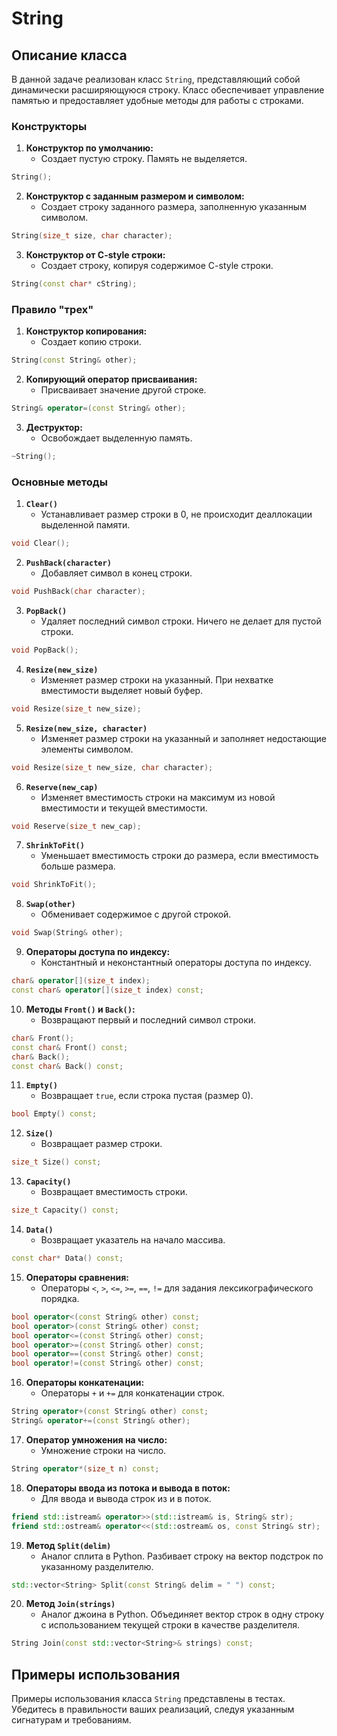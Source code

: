 # String

## Описание класса

В данной задаче реализован класс `String`, представляющий собой динамически расширяющуюся строку. Класс обеспечивает управление памятью и предоставляет удобные методы для работы с строками.

### Конструкторы

1. **Конструктор по умолчанию:**
   - Создает пустую строку. Память не выделяется.

```cpp
String();
```

2. **Конструктор с заданным размером и символом:**
   - Создает строку заданного размера, заполненную указанным символом.

```cpp
String(size_t size, char character);
```

3. **Конструктор от C-style строки:**
   - Создает строку, копируя содержимое C-style строки.

```cpp
String(const char* cString);
```

### Правило "трех"

1. **Конструктор копирования:**
   - Создает копию строки.

```cpp
String(const String& other);
```

2. **Копирующий оператор присваивания:**
   - Присваивает значение другой строке.

```cpp
String& operator=(const String& other);
```

3. **Деструктор:**
   - Освобождает выделенную память.

```cpp
~String();
```

### Основные методы

1. **`Clear()`**
   - Устанавливает размер строки в 0, не происходит деаллокации выделенной памяти.

```cpp
void Clear();
```

2. **`PushBack(character)`**
   - Добавляет символ в конец строки.

```cpp
void PushBack(char character);
```

3. **`PopBack()`**
   - Удаляет последний символ строки. Ничего не делает для пустой строки.

```cpp
void PopBack();
```

4. **`Resize(new_size)`**
   - Изменяет размер строки на указанный. При нехватке вместимости выделяет новый буфер.

```cpp
void Resize(size_t new_size);
```

5. **`Resize(new_size, character)`**
   - Изменяет размер строки на указанный и заполняет недостающие элементы символом.

```cpp
void Resize(size_t new_size, char character);
```

6. **`Reserve(new_cap)`**
   - Изменяет вместимость строки на максимум из новой вместимости и текущей вместимости.

```cpp
void Reserve(size_t new_cap);
```

7. **`ShrinkToFit()`**
   - Уменьшает вместимость строки до размера, если вместимость больше размера.

```cpp
void ShrinkToFit();
```

8. **`Swap(other)`**
   - Обменивает содержимое с другой строкой.

```cpp
void Swap(String& other);
```

9. **Операторы доступа по индексу:**
   - Константный и неконстантный операторы доступа по индексу.

```cpp
char& operator[](size_t index);
const char& operator[](size_t index) const;
```

10. **Методы `Front()` и `Back()`:**
    - Возвращают первый и последний символ строки.

```cpp
char& Front();
const char& Front() const;
char& Back();
const char& Back() const;
```

11. **`Empty()`**
    - Возвращает `true`, если строка пустая (размер 0).

```cpp
bool Empty() const;
```

12. **`Size()`**
    - Возвращает размер строки.

```cpp
size_t Size() const;
```

13. **`Capacity()`**
    - Возвращает вместимость строки.

```cpp
size_t Capacity() const;
```

14. **`Data()`**
    - Возвращает указатель на начало массива.

```cpp
const char* Data() const;
```

15. **Операторы сравнения:**
    - Операторы `<`, `>`, `<=`, `>=`, `==`, `!=` для задания лексикографического порядка.

```cpp
bool operator<(const String& other) const;
bool operator>(const String& other) const;
bool operator<=(const String& other) const;
bool operator>=(const String& other) const;
bool operator==(const String& other) const;
bool operator!=(const String& other) const;
```

16. **Операторы конкатенации:**
    - Операторы `+` и `+=` для конкатенации строк.

```cpp
String operator+(const String& other) const;
String& operator+=(const String& other);
```

17. **Оператор умножения на число:**
    - Умножение строки на число.

```cpp
String operator*(size_t n) const;
```

18. **Операторы ввода из потока и вывода в поток:**
    - Для ввода и вывода строк из и в поток.

```cpp
friend std::istream& operator>>(std::istream& is, String& str);
friend std::ostream& operator<<(std::ostream& os, const String& str);
```

19. **Метод `Split(delim)`**
    - Аналог сплита в Python. Разбивает строку на вектор подстрок по указанному разделителю.

```cpp
std::vector<String> Split(const String& delim = " ") const;
```

20. **Метод `Join(strings)`**
    - Аналог джоина в Python. Объединяет вектор строк в одну строку с использованием текущей строки в качестве разделителя.

```cpp
String Join(const std::vector<String>& strings) const;
```

## Примеры использования

Примеры использования класса `String` представлены в тестах. Убедитесь в правильности ваших реализаций, следуя указанным сигнатурам и требованиям.
